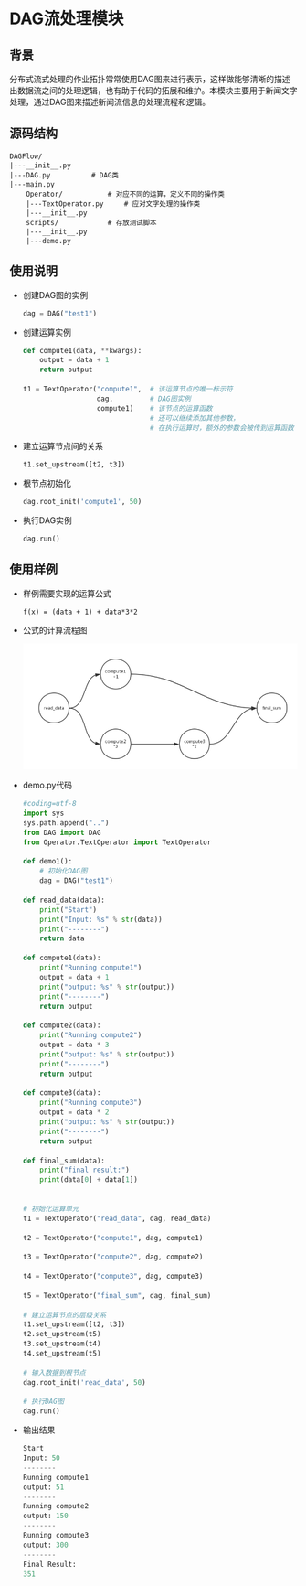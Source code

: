 # DAG流处理模块

## 背景

分布式流式处理的作业拓扑常常使用DAG图来进行表示，这样做能够清晰的描述出数据流之间的处理逻辑，也有助于代码的拓展和维护。本模块主要用于新闻文字处理，通过DAG图来描述新闻流信息的处理流程和逻辑。

## 源码结构
```shell
DAGFlow/
|---__init__.py
|---DAG.py 			# DAG类
|---main.py
    Operator/			# 对应不同的运算，定义不同的操作类
    |---TextOperator.py		# 应对文字处理的操作类
    |---__init__.py
    scripts/ 			# 存放测试脚本
    |---__init__.py
    |---demo.py
```

## 使用说明

- 创建DAG图的实例
    ```python
    dag = DAG("test1")
    ```

- 创建运算实例
    ```python
    def compute1(data, **kwargs):
        output = data + 1
        return output

    t1 = TextOperator("compute1",  # 该运算节点的唯一标示符
                      dag,         # DAG图实例
                      compute1)    # 该节点的运算函数
                                   # 还可以继续添加其他参数，
                                   # 在执行运算时，额外的参数会被传到运算函数
    ```

- 建立运算节点间的关系
    ```python
    t1.set_upstream([t2, t3])
    ```

- 根节点初始化
    ```python
    dag.root_init('compute1', 50)
    ```

- 执行DAG实例
    ```python
    dag.run()
    ```



## 使用样例

- 样例需要实现的运算公式

    ```
    f(x) = (data + 1) + data*3*2
    ```

- 公式的计算流程图

    ![](../image/计算流图demo.png)

- demo.py代码

    ```python
    #coding=utf-8
    import sys
    sys.path.append("..")
    from DAG import DAG
    from Operator.TextOperator import TextOperator

    def demo1():
        # 初始化DAG图
        dag = DAG("test1")

    def read_data(data):
        print("Start")
        print("Input: %s" % str(data))
        print("--------")
        return data

    def compute1(data):
        print("Running compute1")
        output = data + 1
        print("output: %s" % str(output))
        print("--------")
        return output

    def compute2(data):
        print("Running compute2")
        output = data * 3
        print("output: %s" % str(output))
        print("--------")
        return output

    def compute3(data):
        print("Running compute3")
        output = data * 2
        print("output: %s" % str(output))
        print("--------")
        return output

    def final_sum(data):
        print("final result:")
        print(data[0] + data[1])

    
    # 初始化运算单元
    t1 = TextOperator("read_data", dag, read_data)

    t2 = TextOperator("compute1", dag, compute1)

    t3 = TextOperator("compute2", dag, compute2)

    t4 = TextOperator("compute3", dag, compute3)

    t5 = TextOperator("final_sum", dag, final_sum)

    # 建立运算节点的层级关系
    t1.set_upstream([t2, t3])
    t2.set_upstream(t5)
    t3.set_upstream(t4)
    t4.set_upstream(t5)

    # 输入数据到根节点
    dag.root_init('read_data', 50)

    # 执行DAG图
    dag.run()
    ```
- 输出结果
    ```python
    Start
    Input: 50
    --------
    Running compute1
    output: 51
    --------
    Running compute2
    output: 150
    --------
    Running compute3
    output: 300
    --------
    Final Result:
    351
    ```